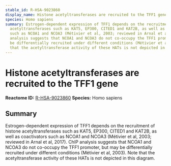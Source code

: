 ```yaml
---
stable_id: R-HSA-9023860
display_name: Histone acetyltransferases are recruited to the TFF1 gene
species: Homo sapiens
summary: Estrogen-dependent expression of TFF1 depends on the recruitment of histone
  acetyltransferases such as KAT5, EP300, CITED1 and KAT2B, as well as coactivators
  such as NCOA1 and NCOA3 (Métivier et al, 2003; reviewed in Arnal et al, 2017).  ChIP
  analysis suggests that NCOA1 and NCOA3 do not co-occupy the TFF1 promoter, but may
  be differentially recruited under different conditions (Métivier et al, 2003). Note
  that the acetyltransferase activity of these HATs is not depicted in this diagram.
---
```


# Histone acetyltransferases are recruited to the TFF1 gene
**Reactome ID:** [R-HSA-9023860](https://reactome.org/content/detail/R-HSA-9023860)
**Species:** Homo sapiens

## Summary

Estrogen-dependent expression of TFF1 depends on the recruitment of histone acetyltransferases such as KAT5, EP300, CITED1 and KAT2B, as well as coactivators such as NCOA1 and NCOA3 (Métivier et al, 2003; reviewed in Arnal et al, 2017).  ChIP analysis suggests that NCOA1 and NCOA3 do not co-occupy the TFF1 promoter, but may be differentially recruited under different conditions (Métivier et al, 2003). Note that the acetyltransferase activity of these HATs is not depicted in this diagram.
